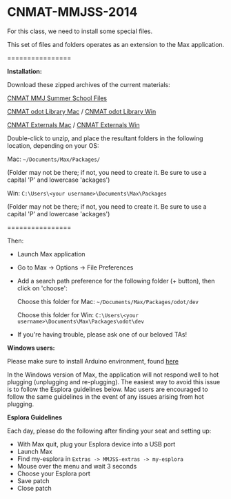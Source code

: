 CNMAT-MMJSS-2014
================

For this class, we need to install some special files.

This set of files and folders operates as an extension to the Max application.

================

**Installation:**

Download these zipped archives of the current materials:

[CNMAT MMJ Summer School Files](https://github.com/CNMAT/CNMAT-MMJSS/archive/master.zip)

[CNMAT odot Library Mac](https://github.com/CNMAT/CNMAT-MMJSS/releases/download/v1.0.0b/odot-Max-MacOSX-v1.0.0b-0-ge74e420-master.tgz) /
[CNMAT odot Library Win](https://github.com/CNMAT/CNMAT-MMJSS/releases/download/v1.0.0b/odot-Max-Windows-v1.0.0b-0-ge74e420-master.zip)

[CNMAT Externals Mac](https://github.com/CNMAT/CNMAT-MMJSS/releases/download/v1.0.0b/CNMAT-Externals-MacOSX-20140721.zip) / [CNMAT Externals Win](https://github.com/CNMAT/CNMAT-MMJSS/releases/download/v1.0.0b/CNMAT-Externals-Windows-20140721.zip)

Double-click to unzip, and place the resultant folders in the following location, depending on your OS:

Mac:
    `~/Documents/Max/Packages/`

(Folder may not be there; if not, you need to create it.  Be sure to use a capital 'P' and lowercase 'ackages')

Win:
    `C:\Users\<your username>\Documents\Max\Packages`

(Folder may not be there; if not, you need to create it.  Be sure to use a capital 'P' and lowercase 'ackages')

================

Then:

- Launch Max application
- Go to Max -> Options -> File Preferences
- Add a search path preference for the following folder (+ button), then click on 'choose':

    Choose this folder for Mac:  `~/Documents/Max/Packages/odot/dev`
    
    Choose this folder for Win:  `C:\Users\<your username>\Documents\Max\Packages\odot\dev`

- If you're having trouble, please ask one of our beloved TAs!

**Windows users:**

Please make sure to install Arduino environment, found [here](http://arduino.googlecode.com/files/arduino-1.0.5-r2-windows.exe)

In the Windows version of Max, the application will not respond well to hot plugging (unplugging and re-plugging).  The easiest way to avoid this issue is to follow the Esplora guidelines below.  Mac users are encouraged to follow the same guidelines in the event of any issues arising from hot plugging.

**Esplora Guidelines**

Each day, please do the following after finding your seat and setting up:

- With Max quit, plug your Esplora device into a USB port
- Launch Max
- Find my-esplora in `Extras -> MMJSS-extras -> my-esplora`
- Mouse over the menu and wait 3 seconds 
- Choose your Esplora port
- Save patch
- Close patch

